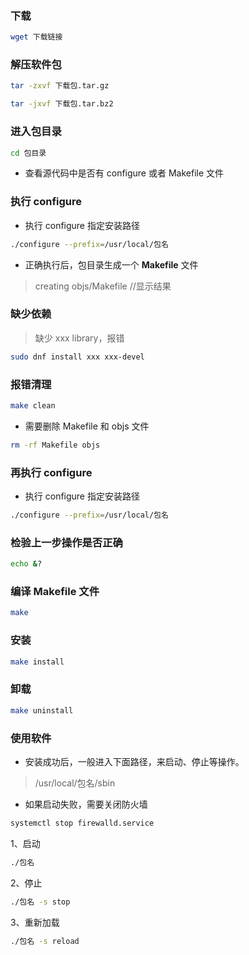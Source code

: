 ### 下载

```sh
wget 下载链接
```

### 解压软件包

```sh
tar -zxvf 下载包.tar.gz
```

```sh
tar -jxvf 下载包.tar.bz2
```

### 进入包目录

```sh
cd 包目录
```

- 查看源代码中是否有 configure 或者 Makefile 文件

### 执行 configure

- 执行 configure 指定安装路径

```sh
./configure --prefix=/usr/local/包名
```

- 正确执行后，包目录生成一个 **Makefile** 文件

> creating objs/Makefile //显示结果

### 缺少依赖

> 缺少 xxx library，报错

```sh
sudo dnf install xxx xxx-devel
```

### 报错清理

```sh
make clean
```

- 需要删除 Makefile 和 objs 文件

```sh
rm -rf Makefile objs
```

### 再执行 configure

- 执行 configure 指定安装路径

```sh
./configure --prefix=/usr/local/包名
```

### 检验上一步操作是否正确

```sh
echo &?
```

### 编译 Makefile 文件

```sh
make
```

### 安装

```sh
make install
```

### 卸载

```sh
make uninstall
```

### 使用软件

- 安装成功后，一般进入下面路径，来启动、停止等操作。

> /usr/local/包名/sbin

- 如果启动失败，需要关闭防火墙

```sh
systemctl stop firewalld.service
```

1、启动

```sh
./包名
```

2、停止

```sh
./包名 -s stop
```

3、重新加载

```sh
./包名 -s reload
```
